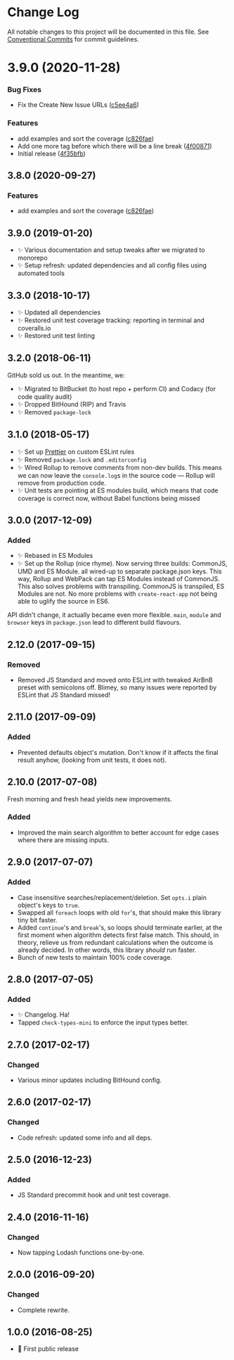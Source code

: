 # Change Log

All notable changes to this project will be documented in this file.
See [Conventional Commits](https://conventionalcommits.org) for commit guidelines.

# 3.9.0 (2020-11-28)


### Bug Fixes

* Fix the Create New Issue URLs ([c5ee4a6](https://git.sr.ht/~royston/codsen/commits/c5ee4a61e9436099b0e20d20bca043c1b2c93f55))


### Features

* add examples and sort the coverage ([c826fae](https://git.sr.ht/~royston/codsen/commits/c826faed665614dc5b0716bdf1dbfa07e0b81170))
* Add one more tag before which there will be a line break ([4f00871](https://git.sr.ht/~royston/codsen/commits/4f008715dcc2de7b2b52b67ce2e27728d5ffec37))
* Initial release ([4f35bfb](https://git.sr.ht/~royston/codsen/commits/4f35bfb167e54b1a0e5e8f01871293b262c67a76))





## 3.8.0 (2020-09-27)

### Features

- add examples and sort the coverage ([c826fae](https://gitlab.com/codsen/codsen/commit/c826faed665614dc5b0716bdf1dbfa07e0b81170))

## 3.9.0 (2019-01-20)

- ✨ Various documentation and setup tweaks after we migrated to monorepo
- ✨ Setup refresh: updated dependencies and all config files using automated tools

## 3.3.0 (2018-10-17)

- ✨ Updated all dependencies
- ✨ Restored unit test coverage tracking: reporting in terminal and coveralls.io
- ✨ Restored unit test linting

## 3.2.0 (2018-06-11)

GitHub sold us out. In the meantime, we:

- ✨ Migrated to BitBucket (to host repo + perform CI) and Codacy (for code quality audit)
- ✨ Dropped BitHound (RIP) and Travis
- ✨ Removed `package-lock`

## 3.1.0 (2018-05-17)

- ✨ Set up [Prettier](https://prettier.io) on custom ESLint rules
- ✨ Removed `package.lock` and `.editorconfig`
- ✨ Wired Rollup to remove comments from non-dev builds. This means we can now leave the `console.log`s in the source code — Rollup will remove from production code.
- ✨ Unit tests are pointing at ES modules build, which means that code coverage is correct now, without Babel functions being missed

## 3.0.0 (2017-12-09)

### Added

- ✨ Rebased in ES Modules
- ✨ Set up the Rollup (nice rhyme). Now serving three builds: CommonJS, UMD and ES Module. all wired-up to separate package.json keys. This way, Rollup and WebPack can tap ES Modules instead of CommonJS. This also solves problems with transpiling. CommonJS is transpiled, ES Modules are not. No more problems with `create-react-app` not being able to uglify the source in ES6.

API didn't change, it actually became even more flexible. `main`, `module` and `browser` keys in `package.json` lead to different build flavours.

## 2.12.0 (2017-09-15)

### Removed

- Removed JS Standard and moved onto ESLint with tweaked AirBnB preset with semicolons off. Blimey, so many issues were reported by ESLint that JS Standard missed!

## 2.11.0 (2017-09-09)

### Added

- Prevented defaults object's mutation. Don't know if it affects the final result anyhow, (looking from unit tests, it does not).

## 2.10.0 (2017-07-08)

Fresh morning and fresh head yields new improvements.

### Added

- Improved the main search algorithm to better account for edge cases where there are missing inputs.

## 2.9.0 (2017-07-07)

### Added

- Case insensitive searches/replacement/deletion. Set `opts.i` plain object's keys to `true`.
- Swapped all `foreach` loops with old `for`'s, that should make this library tiny bit faster.
- Added `continue`'s and `break`'s, so loops should terminate earlier, at the first moment when algorithm detects first false match. This should, in theory, relieve us from redundant calculations when the outcome is already decided. In other words, this library _should_ run faster.
- Bunch of new tests to maintain 100% code coverage.

## 2.8.0 (2017-07-05)

### Added

- ✨ Changelog. Ha!
- Tapped `check-types-mini` to enforce the input types better.

## 2.7.0 (2017-02-17)

### Changed

- Various minor updates including BitHound config.

## 2.6.0 (2017-02-17)

### Changed

- Code refresh: updated some info and all deps.

## 2.5.0 (2016-12-23)

### Added

- JS Standard precommit hook and unit test coverage.

## 2.4.0 (2016-11-16)

### Changed

- Now tapping Lodash functions one-by-one.

## 2.0.0 (2016-09-20)

### Changed

- Complete rewrite.

## 1.0.0 (2016-08-25)

- 🌟 First public release
